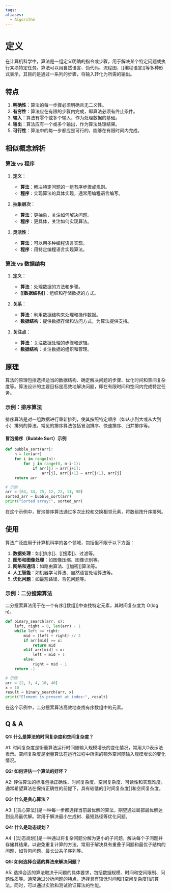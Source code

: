 ```yaml
---
tags: 
aliases:
  - Algorithm
---
```


# 定义

在计算机科学中，算法是一组定义明确的指令或步骤，用于解决某个特定问题或执行某项特定任务。算法可以用自然语言、伪代码、流程图、[[编程语言]]等多种形式表示，其目的是通过一系列的步骤，将输入转化为所需的输出。

## 特点

1. **明确性**：算法的每一步骤必须明确且无二义性。
2. **有穷性**：算法应在有限的步骤内完成，即算法必须有终止条件。
3. **输入**：算法有零个或多个输入，作为处理数据的基础。
4. **输出**：算法应有一个或多个输出，作为算法处理结果。
5. **可行性**：算法中的每一步都应是可行的，能够在有限时间内完成。

## 相似概念辨析

### 算法 vs 程序

1. **定义**：
   - **算法**：解决特定问题的一组有序步骤或规则。
   - **程序**：实现算法的具体实现，通常用编程语言编写。

2. **抽象层次**：
   - **算法**：更抽象，关注如何解决问题。
   - **程序**：更具体，关注如何实现算法。

3. **灵活性**：
   - **算法**：可以用多种编程语言实现。
   - **程序**：用特定编程语言实现算法。

### 算法 vs 数据结构

1. **定义**：
   - **算法**：处理数据的方法和步骤。
   - **[[数据结构]]**：组织和存储数据的方式。

2. **关系**：
   - **算法**：利用数据结构来处理和操作数据。
   - **数据结构**：提供数据存储和访问方式，为算法提供支持。

3. **关注点**：
   - **算法**：关注数据处理的步骤和逻辑。
   - **数据结构**：关注数据的组织和管理。

## 原理

算法的原理包括选择适当的数据结构、确定解决问题的步骤、优化时间和空间复杂度等。算法设计的主要目标是高效地解决问题，即在有限时间和空间内完成特定任务。

### 示例：排序算法

排序算法是对一组数据进行重新排列，使其按照特定顺序（如从小到大或从大到小）排列的算法。常见的排序算法包括冒泡排序、快速排序、归并排序等。

#### 冒泡排序（Bubble Sort）示例

```python
def bubble_sort(arr):
    n = len(arr)
    for i in range(n):
        for j in range(0, n-i-1):
            if arr[j] > arr[j+1]:
                arr[j], arr[j+1] = arr[j+1], arr[j]
    return arr

# 示例
arr = [64, 34, 25, 12, 22, 11, 90]
sorted_arr = bubble_sort(arr)
print("Sorted array:", sorted_arr)
```

在这个示例中，冒泡排序算法通过多次比较和交换相邻元素，将数组按升序排列。

## 使用

算法广泛应用于计算机科学的各个领域，包括但不限于以下方面：

1. **数据处理**：如[[排序]]、[[搜索]]、过滤等。
2. **图形和图像处理**：如图像压缩、图像识别等。
3. **网络和通讯**：如路由算法、[[加密]]算法等。
4. **人工智能**：如机器学习算法、自然语言处理算法等。
5. **优化问题**：如最短路径、背包问题等。

### 示例：二分搜索算法

二分搜索算法用于在一个有序[[数组]]中查找特定元素，其时间复杂度为 O(log n)。

```python
def binary_search(arr, x):
    left, right = 0, len(arr) - 1
    while left <= right:
        mid = (left + right) // 2
        if arr[mid] == x:
            return mid
        elif arr[mid] < x:
            left = mid + 1
        else:
            right = mid - 1
    return -1

# 示例
arr = [2, 3, 4, 10, 40]
x = 10
result = binary_search(arr, x)
print("Element is present at index:", result)
```

在这个示例中，二分搜索算法高效地查找有序数组中的元素。

## Q & A

**Q1: 什么是算法的时间复杂度和空间复杂度？**

A1: 时间复杂度是衡量算法运行时间随输入规模增长的变化情况，常用大O表示法表示。空间复杂度是衡量算法在运行过程中所需的额外空间随输入规模增长的变化情况。

**Q2: 如何评估一个算法的好坏？**

A2: 评估算法的标准包括正确性、时间复杂度、空间复杂度、可读性和实现难度。通常希望算法在保持正确性的前提下，具有较低的[[时间复杂度]]和空间复杂度。

**Q3: 什么是贪心算法？**

A3: [[贪心算法]]是一种每一步都选择当前最优解的算法，期望通过局部最优解达到全局最优解。常用于解决最小生成树、最短路径等优化问题。

**Q4: 什么是动态规划？**

A4: [[动态规划]]是一种通过将复杂问题分解为更小的子问题，解决每个子问题并存储其结果，以避免重复计算的方法。常用于解决具有重叠子问题和最优子结构的问题，如背包问题、最长公共子序列等。

**Q5: 如何选择合适的算法来解决问题？**

A5: 选择合适的算法取决于问题的具体要求，包括数据规模、时间和空间限制、问题性质等。通常通过分析问题的特点，选择具有较低时间和[[空间复杂度]]的算法。同时，可以通过实验和测试验证算法的性能。